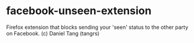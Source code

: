 # facebook-unseen-extension
Firefox extension that blocks sending your 'seen' status to the other party on Facebook.
(c)  Daniel Tang (tangrs)
